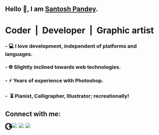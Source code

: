 ## Hello 👋, I am [Santosh Pandey][website].

# Coder &nbsp;|&nbsp; Developer &nbsp;|&nbsp; Graphic artist

### - 💻 I love development, independent of platforms and languages.
### - 🌐 Slightly inclined towards web technologies.
### - ⚡ Years of experience with Photoshop.
### - &nbsp;⏳ Pianist, Calligrapher, Illustrator; recreationally!

## Connect with me:

[<img align="left" alt="esantosh.com" width="22px" src="https://raw.githubusercontent.com/iconic/open-iconic/master/svg/globe.svg" />][website]

[<img align="left"  width="22px" src="https://cdn.jsdelivr.net/npm/simple-icons@v3/icons/twitter.svg" />][twitter]

[<img align="left" width="22px" src="https://cdn.jsdelivr.net/npm/simple-icons@v3/icons/linkedin.svg" />][linkedin]

[<img align="left" width="22px" src="https://cdn.jsdelivr.net/npm/simple-icons@v3/icons/instagram.svg" />][instagram]

&nbsp;
<br/>

[website]: https://esantosh.com
[twitter]: https://twitter.com/spx_07
[instagram]: https://instagram.com/spx_07
[linkedin]: https://linkedin.com/in/yednaphsotnas
